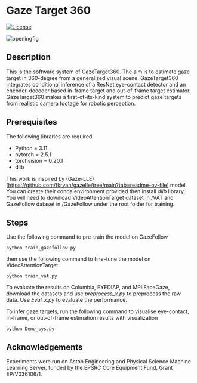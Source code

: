 # Gaze Target 360 

[![License](https://img.shields.io/badge/License-MIT-green.svg)](LICENSE)

![openingfig](https://github.com/zdai257/DisengageNet/blob/main/processed/demo.png)

## Description

This is the software system of GazeTarget360. The aim is to estimate gaze target in 360-degree from a generalized visual scene. GazeTarget360 integrates conditional inference of a ResNet eye-contact detector and an encoder-decoder based in-frame target and out-of-frame target estimator. GazeTarget360 makes a first-of-its-kind system to predict gaze targets from realistic camera footage for robotic perception.

## Prerequisites

The following libraries are required

- Python = 3.11
- pytorch = 2.5.1
- torchvision = 0.20.1
- dlib

This work is inspired by (Gaze-LLE)[https://github.com/fkryan/gazelle/tree/main?tab=readme-ov-file] model. You can create their conda environment provided then install *dlib* library. You will need to download VideoAttentionTarget dataset in /VAT and GazeFollow dataset in /GazeFollow under the root folder for training.

## Steps

Use the following command to pre-train the model on GazeFollow

```base
python train_gazefollow.py
```

then use the following command to fine-tune the model on VideoAttentionTarget

```base
python train_vat.py
```

To evaluate the results on Columbia, EYEDIAP, and MPIIFaceGaze, download the datasets and use *preprocess_x.py* to preprocess the raw data. Use *Eval_x.py* to evaluate the performance. 

To infer gaze targets, run the following command to visualise eye-contact, in-frame, or out-of-frame estimation results with visualization

```base
python Demo_sys.py
```



## Acknowledgements

Experiments were run on Aston Engineering and Physical Science Machine Learning Server, funded by the EPSRC Core Equipment Fund, Grant EP/V036106/1.

